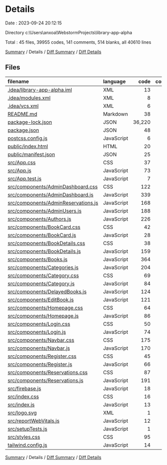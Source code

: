# Details

Date : 2023-09-24 20:12:15

Directory c:\\Users\\anxoa\\WebstormProjects\\library-app-alpha

Total : 45 files,  39955 codes, 141 comments, 514 blanks, all 40610 lines

[Summary](results.md) / Details / [Diff Summary](diff.md) / [Diff Details](diff-details.md)

## Files
| filename | language | code | comment | blank | total |
| :--- | :--- | ---: | ---: | ---: | ---: |
| [.idea/library-app-alpha.iml](/.idea/library-app-alpha.iml) | XML | 13 | 0 | 0 | 13 |
| [.idea/modules.xml](/.idea/modules.xml) | XML | 8 | 0 | 0 | 8 |
| [.idea/vcs.xml](/.idea/vcs.xml) | XML | 6 | 0 | 0 | 6 |
| [README.md](/README.md) | Markdown | 38 | 0 | 33 | 71 |
| [package-lock.json](/package-lock.json) | JSON | 36,220 | 0 | 1 | 36,221 |
| [package.json](/package.json) | JSON | 48 | 0 | 1 | 49 |
| [postcss.config.js](/postcss.config.js) | JavaScript | 6 | 0 | 1 | 7 |
| [public/index.html](/public/index.html) | HTML | 20 | 23 | 1 | 44 |
| [public/manifest.json](/public/manifest.json) | JSON | 25 | 0 | 1 | 26 |
| [src/App.css](/src/App.css) | CSS | 37 | 0 | 7 | 44 |
| [src/App.js](/src/App.js) | JavaScript | 73 | 1 | 6 | 80 |
| [src/App.test.js](/src/App.test.js) | JavaScript | 7 | 0 | 2 | 9 |
| [src/components/AdminDashboard.css](/src/components/AdminDashboard.css) | CSS | 122 | 10 | 21 | 153 |
| [src/components/AdminDashboard.js](/src/components/AdminDashboard.js) | JavaScript | 339 | 4 | 28 | 371 |
| [src/components/AdminReservations.js](/src/components/AdminReservations.js) | JavaScript | 168 | 3 | 25 | 196 |
| [src/components/AdminUsers.js](/src/components/AdminUsers.js) | JavaScript | 188 | 3 | 21 | 212 |
| [src/components/Authors.js](/src/components/Authors.js) | JavaScript | 226 | 8 | 23 | 257 |
| [src/components/BookCard.css](/src/components/BookCard.css) | CSS | 42 | 6 | 8 | 56 |
| [src/components/BookCard.js](/src/components/BookCard.js) | JavaScript | 28 | 1 | 4 | 33 |
| [src/components/BookDetails.css](/src/components/BookDetails.css) | CSS | 38 | 5 | 6 | 49 |
| [src/components/BookDetails.js](/src/components/BookDetails.js) | JavaScript | 159 | 7 | 29 | 195 |
| [src/components/Books.js](/src/components/Books.js) | JavaScript | 364 | 8 | 33 | 405 |
| [src/components/Categories.js](/src/components/Categories.js) | JavaScript | 204 | 8 | 24 | 236 |
| [src/components/Category.css](/src/components/Category.css) | CSS | 69 | 2 | 14 | 85 |
| [src/components/Category.js](/src/components/Category.js) | JavaScript | 84 | 0 | 13 | 97 |
| [src/components/DelayedBooks.js](/src/components/DelayedBooks.js) | JavaScript | 124 | 0 | 19 | 143 |
| [src/components/EditBook.js](/src/components/EditBook.js) | JavaScript | 121 | 1 | 9 | 131 |
| [src/components/Homepage.css](/src/components/Homepage.css) | CSS | 64 | 3 | 13 | 80 |
| [src/components/Homepage.js](/src/components/Homepage.js) | JavaScript | 86 | 3 | 12 | 101 |
| [src/components/Login.css](/src/components/Login.css) | CSS | 50 | 1 | 9 | 60 |
| [src/components/Login.js](/src/components/Login.js) | JavaScript | 74 | 3 | 11 | 88 |
| [src/components/Navbar.css](/src/components/Navbar.css) | CSS | 175 | 13 | 30 | 218 |
| [src/components/Navbar.js](/src/components/Navbar.js) | JavaScript | 170 | 1 | 13 | 184 |
| [src/components/Register.css](/src/components/Register.css) | CSS | 45 | 1 | 8 | 54 |
| [src/components/Register.js](/src/components/Register.js) | JavaScript | 66 | 1 | 8 | 75 |
| [src/components/Reservations.css](/src/components/Reservations.css) | CSS | 87 | 1 | 15 | 103 |
| [src/components/Reservations.js](/src/components/Reservations.js) | JavaScript | 191 | 0 | 20 | 211 |
| [src/firebase.js](/src/firebase.js) | JavaScript | 18 | 1 | 4 | 23 |
| [src/index.css](/src/index.css) | CSS | 16 | 0 | 3 | 19 |
| [src/index.js](/src/index.js) | JavaScript | 13 | 3 | 3 | 19 |
| [src/logo.svg](/src/logo.svg) | XML | 1 | 0 | 0 | 1 |
| [src/reportWebVitals.js](/src/reportWebVitals.js) | JavaScript | 12 | 0 | 2 | 14 |
| [src/setupTests.js](/src/setupTests.js) | JavaScript | 1 | 4 | 1 | 6 |
| [src/styles.css](/src/styles.css) | CSS | 95 | 15 | 28 | 138 |
| [tailwind.config.js](/tailwind.config.js) | JavaScript | 14 | 1 | 4 | 19 |

[Summary](results.md) / Details / [Diff Summary](diff.md) / [Diff Details](diff-details.md)